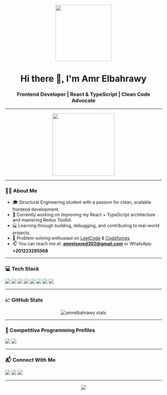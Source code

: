 <p align="center">
  <img src="https://chat.openai.com/c/file-000000008b80620ab7cc3d664adce027" width="180" />
</p>

<h1 align="center">Hi there 👋, I'm Amr Elbahrawy</h1>
<h3 align="center">Frontend Developer | React & TypeScript | Clean Code Advocate</h3>

---

<p align="center">
  <img src="https://media.giphy.com/media/qgQUggAC3Pfv687qPC/giphy.gif" width="200" />
</p>

---

### 👨‍💻 About Me

- 🎓 Structural Engineering student with a passion for clean, scalable frontend development.
- 🔭 Currently working on improving my React + TypeScript architecture and mastering Redux Toolkit.
- 💻 Learning through building, debugging, and contributing to real-world projects.
- 🧩 Problem-solving enthusiast on [LeetCode](https://leetcode.com/) & [Codeforces](https://codeforces.com/)
- 📫 You can reach me at: **amrelsayed302@gmail.com** or WhatsApp: **+201223295568**

---

### 💻 Tech Stack

<p>
  <img src="https://img.shields.io/badge/JavaScript-F7DF1E?style=flat&logo=javascript&logoColor=black"/>
  <img src="https://img.shields.io/badge/TypeScript-007ACC?style=flat&logo=typescript&logoColor=white"/>
  <img src="https://img.shields.io/badge/React-61DAFB?style=flat&logo=react&logoColor=black"/>
  <img src="https://img.shields.io/badge/Redux-764ABC?style=flat&logo=redux&logoColor=white"/>
  <img src="https://img.shields.io/badge/Next.js-000000?style=flat&logo=next.js&logoColor=white"/>
  <img src="https://img.shields.io/badge/SASS-CC6699?style=flat&logo=sass&logoColor=white"/>
  <img src="https://img.shields.io/badge/Git-F05032?style=flat&logo=git&logoColor=white"/>
  <img src="https://img.shields.io/badge/Figma-F24E1E?style=flat&logo=figma&logoColor=white"/>
</p>

---

### 📈 GitHub Stats

<p align="center">
  <img src="https://github-readme-stats.vercel.app/api?username=amrelbahrawy&show_icons=true&theme=radical" alt="amrelbahrawy stats"/>
</p>

---

### 🔗 Competitive Programming Profiles

<p>
  <a href="https://leetcode.com/"><img src="https://img.shields.io/badge/LeetCode-FFA116?style=flat&logo=leetcode&logoColor=black"/></a>
  <a href="https://codeforces.com/"><img src="https://img.shields.io/badge/Codeforces-1f8acb?style=flat"/></a>
</p>

---

### 📬 Connect With Me

<p>
  <a href="mailto:amrelsayed302@gmail.com"><img src="https://img.shields.io/badge/Gmail-D14836?style=flat&logo=gmail&logoColor=white"/></a>
  <a href="https://www.linkedin.com/in/amr-elbahrawy"><img src="https://img.shields.io/badge/LinkedIn-blue?style=flat&logo=linkedin&logoColor=white"/></a>
  <a href="https://wa.me/201223295568"><img src="https://img.shields.io/badge/WhatsApp-25D366?style=flat&logo=whatsapp&logoColor=white"/></a>
</p>

---

<p align="center">
  <img src="https://readme-typing-svg.herokuapp.com?font=Fira+Code&size=22&duration=3000&pause=1000&color=F700FF&center=true&vCenter=true&width=450&lines=I+build+with+React+%26+TypeScript;I+design+clean+UIs;I+learn+by+building" />
</p>
